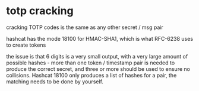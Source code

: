 # totp cracking

cracking TOTP codes is the same as any other secret / msg pair

hashcat has the mode 18100 for HMAC-SHA1, which is what RFC-6238 uses to create tokens

the issue is that 6 digits is a very small output, with a very large amount of possible hashes - more than one token / timestamp pair is needed to produce the correct secret, and three or more should be used to ensure no collisions. Hashcat 18100 only produces a list of hashes for a pair, the matching needs to be done by yourself.
